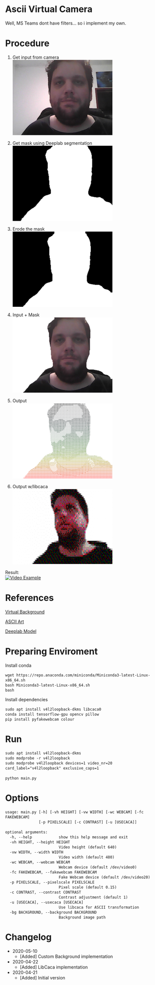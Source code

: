 # Ascii Virtual Camera

Well, MS Teams dont have filters... so i implement my own. 

# Procedure

1) Get input from camera  
![alt text](01_input.png)
2) Get mask using Deeplab segmentation  
![alt text](02_mask.png)
3) Erode the mask  
![alt text](03_mask_optimized.png)
4) Input + Mask  
![alt text](04_input_mask.png)
5) Output   
![alt text](05_output.png)

6) Output w/libcaca  
![alt text](05_output_caca.png)

Result:   
[![Video Example](https://img.icons8.com/small/56/000000/youtube.png)](https://youtu.be/BaED6jJnmSE)

# References

[Virtual Background](https://elder.dev/posts/open-source-virtual-background/)

[ASCII Art](https://wshanshan.github.io/python/asciiart/)

[Deeplab Model](https://github.com/tensorflow/models/blob/master/research/deeplab/g3doc/model_zoo.md)

# Preparing Enviroment
    
Install conda

    wget https://repo.anaconda.com/miniconda/Miniconda3-latest-Linux-x86_64.sh
    bash Miniconda3-latest-Linux-x86_64.sh
    bash

Install dependencies

    sudo apt install v4l2loopback-dkms libcaca0
    conda install tensorflow-gpu opencv pillow  
    pip install pyfakewebcam colour


# Run

    sudo apt install v4l2loopback-dkms
    sudo modprobe -r v4l2loopback
    sudo modprobe v4l2loopback devices=1 video_nr=20 card_label="v4l2loopback" exclusive_caps=1
    
    python main.py

# Options

    usage: main.py [-h] [-vh HEIGHT] [-vw WIDTH] [-wc WEBCAM] [-fc FAKEWEBCAM]
                   [-p PIXELSCALE] [-c CONTRAST] [-u [USECACA]]
    
    optional arguments:
      -h, --help            show this help message and exit
      -vh HEIGHT, --height HEIGHT
                            Video height (default 640)
      -vw WIDTH, --width WIDTH
                            Video width (default 480)
      -wc WEBCAM, --webcam WEBCAM
                            Webcam device (default /dev/video0)
      -fc FAKEWEBCAM, --fakewebcam FAKEWEBCAM
                            Fake Webcam device (default /dev/video20)
      -p PIXELSCALE, --pixelscale PIXELSCALE
                            Pixel scale (default 0.15)
      -c CONTRAST, --contrast CONTRAST
                            Contrast adjustment (default 1)
      -u [USECACA], --usecaca [USECACA]
                            Use libcaca for ASCII transformation
      -bg BACKGROUND, --background BACKGROUND
                            Background image path

# Changelog

* 2020-05-10  
    * [Added] Custom Background implementation
* 2020-04-22
    * [Added] LibCaca implementation
* 2020-04-21  
    * [Added] Initial version
